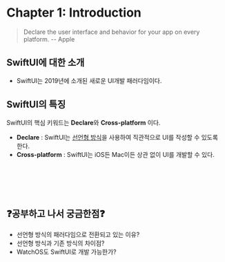 # Chapter 1: Introduction

> Declare the user interface and behavior for your app on every platform.
> -- Apple


## SwiftUI에 대한 소개
* SwiftUI는 2019년에 소개된 새로운 UI개발 패러다임이다.

## SwiftUI의 특징
SwiftUI의 핵심 키워드는 **Declare**와 **Cross-platform** 이다.
* **Declare** :  SwiftUI는 [선언형 방식]()을 사용하여 직관적으로 UI를 작성할 수 있도록 한다.
* **Cross-platform** :  SwiftUI는 iOS든 Mac이든 상관 없이 UI를 개발할 수 있다.

<BR>
<BR>
<BR>
<BR>

## ❓공부하고 나서 궁금한점❓
* 선언형 방식의 패러다임으로 전환되고 있는 이유?
* 선언형 방식과 기존 방식의 차이점?
* WatchOS도 SwiftUI로 개발 가능한가?
